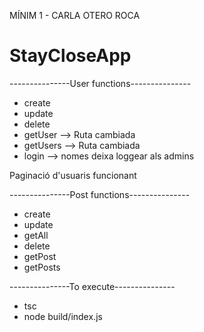 MÍNIM 1 - CARLA OTERO ROCA
# StayCloseApp

---------------User functions---------------
- create
- update
- delete
- getUser --> Ruta cambiada
- getUsers --> Ruta cambiada
- login --> nomes deixa loggear als admins

Paginació d'usuaris funcionant

---------------Post functions---------------
- create
- update
- getAll
- delete
- getPost
- getPosts

---------------To execute---------------
- tsc  
- node build/index.js  


